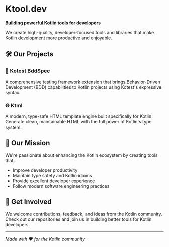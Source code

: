 # Ktool.dev

**Building powerful Kotlin tools for developers**

We create high-quality, developer-focused tools and libraries that make Kotlin development more productive and enjoyable.

## 🛠️ Our Projects

### 🧪 Kotest BddSpec
A comprehensive testing framework extension that brings Behavior-Driven Development (BDD) capabilities to Kotlin projects using Kotest's expressive syntax.

### 🌐 Ktml
A modern, type-safe HTML template engine built specifically for Kotlin. Generate clean, maintainable HTML with the full power of Kotlin's type system.

## 🎯 Our Mission

We're passionate about enhancing the Kotlin ecosystem by creating tools that:
- Improve developer productivity
- Maintain type safety and Kotlin idioms
- Provide excellent developer experience
- Follow modern software engineering practices

## 🤝 Get Involved

We welcome contributions, feedback, and ideas from the Kotlin community. Check out our repositories and join us in building better tools for Kotlin developers.

---

*Made with ❤️ for the Kotlin community*
